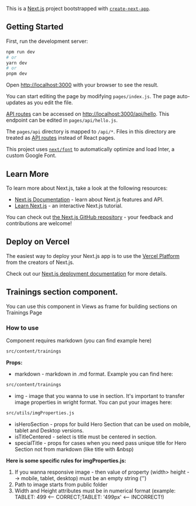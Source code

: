 This is a [Next.js](https://nextjs.org/) project bootstrapped with
[`create-next-app`](https://github.com/vercel/next.js/tree/canary/packages/create-next-app).

## Getting Started

First, run the development server:

```bash
npm run dev
# or
yarn dev
# or
pnpm dev
```

Open [http://localhost:3000](http://localhost:3000) with your browser to see the
result.

You can start editing the page by modifying `pages/index.js`. The page
auto-updates as you edit the file.

[API routes](https://nextjs.org/docs/api-routes/introduction) can be accessed on
[http://localhost:3000/api/hello](http://localhost:3000/api/hello). This
endpoint can be edited in `pages/api/hello.js`.

The `pages/api` directory is mapped to `/api/*`. Files in this directory are
treated as [API routes](https://nextjs.org/docs/api-routes/introduction) instead
of React pages.

This project uses
[`next/font`](https://nextjs.org/docs/basic-features/font-optimization) to
automatically optimize and load Inter, a custom Google Font.

## Learn More

To learn more about Next.js, take a look at the following resources:

- [Next.js Documentation](https://nextjs.org/docs) - learn about Next.js
  features and API.
- [Learn Next.js](https://nextjs.org/learn) - an interactive Next.js tutorial.

You can check out
[the Next.js GitHub repository](https://github.com/vercel/next.js/) - your
feedback and contributions are welcome!

## Deploy on Vercel

The easiest way to deploy your Next.js app is to use the
[Vercel Platform](https://vercel.com/new?utm_medium=default-template&filter=next.js&utm_source=create-next-app&utm_campaign=create-next-app-readme)
from the creators of Next.js.

Check out our
[Next.js deployment documentation](https://nextjs.org/docs/deployment) for more
details.

## Trainings section component.

You can use this component in Views as frame for building sections on Trainings
Page

### How to use

Component requires markdown (you can find example here)

```bash
src/content/trainings
```

**Props:**

- markdown - markdown in .md format. Example you can find here:

```bash
src/content/trainings
```

- img - image that you wanna to use in section. It's important to transfer image
  properties in wright format. You can put your images here:

```bash
src/utils/imgProperties.js
```

- isHeroSection - props for build Hero Section that can be used on mobile,
  tablet and Desktop versions.
- isTitleCentered - select is title must be centered in section.
- specialTitle - props for cases when you need pass unique title for Hero
  Section not from markdown (like title with &nbsp)

**Here is some specific rules for imgProperties.js:**

1.  If you wanna responsive image - then value of property (width> height -->
    mobile, tablet, desktop) must be an empty string ('')
2.  Path to image starts from public folder
3.  Width and Height attributes must be in numerical format (example: TABLET:
    499 <-- CORRECT;TABLET: '499px' <-- INCORRECT!)
